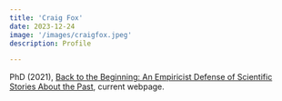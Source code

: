 ```yaml
---
title: 'Craig Fox'
date: 2023-12-24
image: '/images/craigfox.jpeg'
description: Profile

---
```


PhD (2021), [Back to the Beginning: An Empiricist Defense of Scientific Stories About the Past](https://ir.lib.uwo.ca/etd/7798), current webpage.
